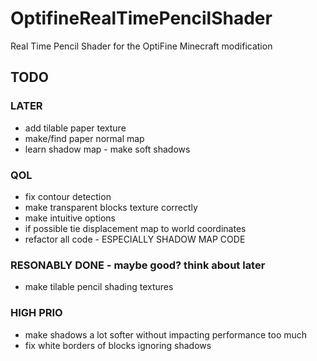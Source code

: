 # OptifineRealTimePencilShader
Real Time Pencil Shader for the OptiFine Minecraft modification

## TODO

### LATER
- add tilable paper texture
- make/find paper normal map
- learn shadow map - make soft shadows

### QOL
- fix contour detection
- make transparent blocks texture correctly
- make intuitive options
- if possible tie displacement map to world coordinates
- refactor all code - ESPECIALLY SHADOW MAP CODE

### RESONABLY DONE - maybe good? think about later
- make tilable pencil shading textures

### HIGH PRIO
- make shadows a lot softer without impacting performance too much
- fix white borders of blocks ignoring shadows